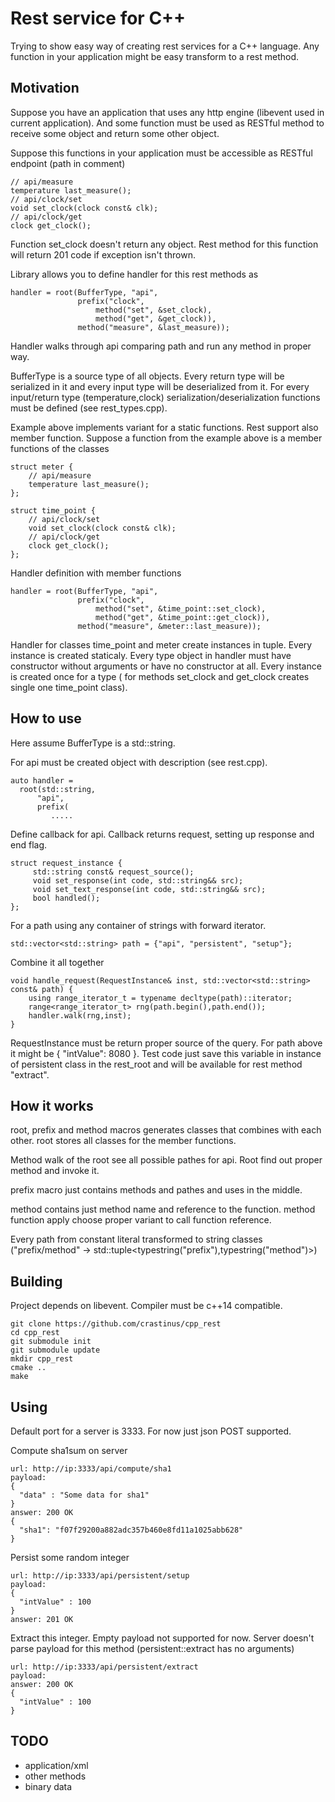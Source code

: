
Rest service for C++
===================

Trying to show easy way of creating rest services for a C++ language. 
Any function in your application might be easy transform to a rest method.

Motivation
----------

Suppose you have an application that uses any http engine (libevent used in current application).
And some function must be used as RESTful method to receive some object and return some other object. 

Suppose this functions in your application must be accessible as RESTful endpoint (path in comment)

    // api/measure
    temperature last_measure();
    // api/clock/set
    void set_clock(clock const& clk);
    // api/clock/get
    clock get_clock();

Function set\_clock doesn't return any object. Rest method for this function will return 201 code if exception isn't thrown.

Library allows you to define handler for this rest methods as

    handler = root(BufferType, "api",
                   prefix("clock",
                       method("set", &set_clock),
                       method("get", &get_clock)),
                   method("measure", &last_measure));

Handler walks through api comparing path and run any method in proper way.

BufferType is a source type of all objects. Every return type will be serialized in it and every input type will be deserialized from it.
For every input/return type (temperature,clock)  serialization/deserialization functions must be defined (see rest\_types.cpp).

Example above implements variant for a static functions. Rest support also member function.
Suppose a function from the example above is a member functions of the classes

    struct meter {
        // api/measure
        temperature last_measure();
    };
    
    struct time_point {
        // api/clock/set
        void set_clock(clock const& clk);
        // api/clock/get
        clock get_clock();
    };

Handler definition with member functions

    handler = root(BufferType, "api",
                   prefix("clock",
                       method("set", &time_point::set_clock),
                       method("get", &time_point::get_clock)),
                   method("measure", &meter::last_measure));

Handler for classes time\_point and meter create instances in tuple. Every instance is created staticaly. Every type object in handler must have constructor without arguments or have no constructor at all.
Every instance is created once for a type ( for methods set\_clock and get\_clock creates single one time\_point class).
    

How to use
----------

Here assume BufferType is a std::string. 

For api must be created object with description (see rest.cpp).

    auto handler = 
      root(std::string,
          "api",
          prefix(
             .....

Define callback for api. Callback returns request, setting up response and end flag.

    struct request_instance {
         std::string const& request_source();
         void set_response(int code, std::string&& src); 
         void set_text_response(int code, std::string&& src); 
         bool handled(); 
    };

For a path using any container of strings with forward iterator. 

    std::vector<std::string> path = {"api", "persistent", "setup"}; 

Combine it all together 

    void handle_request(RequestInstance& inst, std::vector<std::string> const& path) {
        using range_iterator_t = typename decltype(path)::iterator;
        range<range_iterator_t> rng(path.begin(),path.end());
        handler.walk(rng,inst);
    }

RequestInstance must be return proper source of the query. For path above it might be { "intValue": 8080 }. Test code just save this variable in instance of persistent class in the rest\_root and will be available for rest method "extract".



How it works
------------

root, prefix and method  macros generates classes that combines with each other. root stores all classes for the member functions.

Method walk of the root see all possible pathes for api. Root find out proper method and invoke it.

prefix macro just contains methods and pathes and uses in the middle.

method contains just method name and reference to the function.  method function apply choose proper variant to call function reference. 

Every path from constant literal transformed to string classes ("prefix/method" -> std::tuple<typestring("prefix"),typestring("method")>)


Building
--------

Project depends on libevent. Compiler must be c++14 compatible.

    git clone https://github.com/crastinus/cpp_rest
    cd cpp_rest
    git submodule init
    git submodule update
    mkdir cpp_rest
    cmake ..
    make

Using
-----

Default port for a server is 3333. For now just json POST supported.

Compute sha1sum on server

    url: http://ip:3333/api/compute/sha1
    payload:
    {
      "data" : "Some data for sha1"
    }
    answer: 200 OK
    {
      "sha1": "f07f29200a882adc357b460e8fd11a1025abb628"
    }

Persist some random integer

    url: http://ip:3333/api/persistent/setup
    payload:
    {
      "intValue" : 100
    }
    answer: 201 OK

Extract this integer. Empty payload not supported for now. Server doesn't parse payload for this method (persistent::extract has no arguments)

    url: http://ip:3333/api/persistent/extract
    payload:
    answer: 200 OK
    {
      "intValue" : 100
    }

TODO
----

- application/xml
- other methods
- binary data

